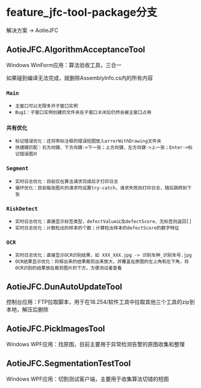 # feature_jfc-tool-package分支
解决方案 $\rightarrow$ AotieJFC
## AotieJFC.AlgorithmAcceptanceTool
Windows WinForm应用：算法验收工具，三合一

如果碰到编译无法完成，就删除AssemblyInfo.cs内的所有内容
### `Main`
- `主窗口可以无限多开子窗口实例`
- `Bug1：子窗口实例创建的文件夹在子窗口关闭后仍然会被主窗口占用`
### `共有优化`
- `标记错误优化：还将带标注框的错误短图放入errorWithDrawing文件夹`
- `快捷键匹配：右方向键、下方向键->下一张；上方向键、左方向键->上一张；Enter->标记错误图片`
### `Segment`
- `实时日志优化：目前仅在算法请求完成后才打印日志`
- `循环优化：目前每张图片的请求均设置try-catch，请求失败则打印日志，随后跳转到下张`

### `RiskDetect`
- `实时日志优化：直接显示标签类型，defectValue以及defectScore，无标签则返回[]`
- `实时日志优化：计数检出的样本的个数；计算检出样本的defectScore的数字特征`

### `OCR`
- `实时日志优化：直接显示OCR识别结果，如 XXX_XXX.jpg -> 识别车种_识别车号.jpg`
- `OCR结果显示优化：将框出来的结果裁剪出来放大，并覆盖在原图的左上角和左下角，将OCR识别的结果放在裁剪图片的下方，方便测试者查看`

## AotieJFC.DunAutoUpdateTool
控制台应用：FTP拉取脚本，用于在18.254/软件工具中拉取其他三个工具的zip到本地，解压后删除

## AotieJFC.PickImagesTool
Windows WPF应用：找原图，目前主要用于异常检测告警的原图收集和整理
## AotieJFC.SegmentationTestTool
Windows WPF应用：切割测试客户端，主要用于收集算法切错的短图
